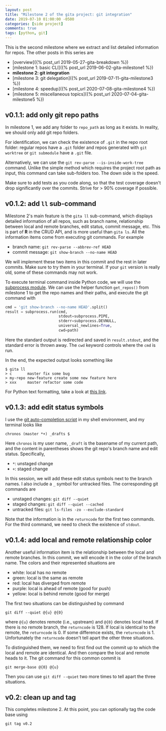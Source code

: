 ```yaml
---
layout: post
title: "Milestone 2 of the gita project: git integration"
date: 2019-07-10 01:00:00 -0500
categories: [side project]
comments: true
tags: [python, git]
---
```


This is the second milestone where we extract and list detailed information for
repos. The other posts in this series are

- [overview]({% post_url 2019-05-27-gita-breakdown %})
- [milestone 1: basic CLI]({% post_url 2019-06-02-gita-milestone1 %})
- **milestone 2: git integration**
- [milestone 3: git delegation]({% post_url 2019-07-11-gita-milestone3 %})
- [milestone 4: speedup]({% post_url 2020-07-08-gita-milestone4 %})
- [milestone 5: miscellaneous topics]({% post_url 2020-07-04-gita-milestone5 %})

## v0.1.1: add only git repo paths

In milestone 1, we add any folder to `repo_path` as long as it exists.
In reality, we should only add git repo folders.

For identification, we can check the existence of `.git` in the repo root folder:
regular repos have a `.git` folder and repos generated with `git worktree` or
`git submodule` have a `.git` file.

Alternatively, we can use the `git rev-parse --is-inside-work-tree` command.
Unlike the simple method which requires the project root path as input, this
command can take sub-folders too. The down side is the speed.

Make sure to add tests as you code along, so that the test coverage doesn't drop
significantly over the commits. Strive for > 90% coverage if possible.

## v0.1.2: add `ll` sub-command

Milestone 2's main feature is the `gita ll` sub-command, which displays detailed
information of all repos, such as branch name, relationship between local and
remote branches, edit status, commit message, etc. This is part of **R** in the
CRUD API, and is more useful than `gita ls`.
All the information items come from executing git commands. For example

- branch name: `git rev-parse --abbrev-ref HEAD`
- commit message: `git show-branch --no-name HEAD`

We will implement these two items in this commit and the rest in later commits.
Make sure to try them in your terminal.
If your `git` version is really old, some of these commands may not work.

To execute terminal command inside Python code, we will use the
[subprocess module](https://docs.python.org/3/library/subprocess.html).
We can use the helper function `get_repos()` from milestone 1 to get the repo
names and their paths, and execute the git command with

```python
cmd = 'git show-branch --no-name HEAD'.split()
result = subprocess.run(cmd,
                        stdout=subprocess.PIPE,
                        stderr=subprocess.DEVNULL,
                        universal_newlines=True,
                        cwd=path)
```
Here the standard output is redirected and saved in `result.stdout`,
and the standard error is thrown away.
The `cwd` keyword controls where the `cmd` is run.

In the end, the expected output looks something like

```
$ gita ll
> c       master fix some bug
> my-repo new-feature create some new feature here
> xxx     master refactor some code
```

For Python text formatting,
take a look at [this link](https://docs.python.org/3/library/string.html#format-specification-mini-language).

## v0.1.3: add edit status symbols

I use the [git auto-completion script](https://git-scm.com/book/en/v1/Git-Basics-Tips-and-Tricks)
in my shell environment, and my terminal looks like

```
chronos (master *+) _drafts $
```
Here `chronos` is my user name, `_draft` is the basename of my current path,
and the content in parentheses shows the git repo's branch name and edit status.
Specifically,

- `*`: unstaged change
- `+`: staged change

In this session, we will add these edit status symbols next to the branch names.
I also include a `_` symbol for untracked files.
The corresponding git commands are

- unstaged changes: `git diff --quiet`
- staged changes: `git diff --quiet --cached`
- untracked files: `git ls-files -zo --exclude-standard`

Note that the information is in the `returncode` for the first two commands.
For the third command, we need to check the existence of `stdout`.

## v0.1.4: add local and remote relationship color

Another useful information item is the relationship between the local and
remote branches. In this commit, we will encode it in the color of the branch
name. The colors and their represented situations are

- white: local has no remote
- green: local is the same as remote
- red: local has diverged from remote
- purple: local is ahead of remote (good for push)
- yellow: local is behind remote (good for merge)

The first two situations can be distinguished by command

```
git diff --quiet @{u} @{0}
```
where `@{u}` denotes remote (i.e., upstream) and `@{0}` denotes local head.
If there is no remote branch, the `returncode` is 128.
If local is identical to the remote, the `returncode` is 0.
If some difference exists, the `returncode` is 1.
Unfortunately the `returncode` doesn't tell apart the other three situations.

To distinguished them, we need to first find out the commit up to which the
local and remote are identical.
And then compare the local and remote heads to it.
The git command for this common commit is
```
git merge-base @{0} @{u}
```
Then you can use `git diff --quiet` two more times to tell apart the three situations.

## v0.2: clean up and tag

This completes milestone 2. At this point, you can optionally tag the
code base using

```
git tag v0.2
```

